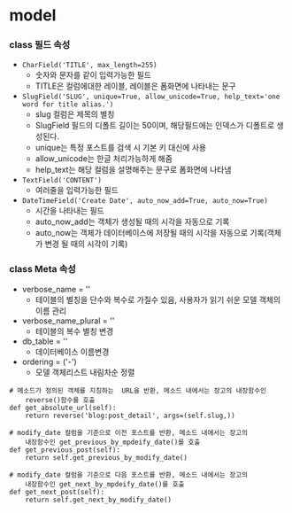 # model

### class 필드 속성
+ `CharField('TITLE', max_length=255)`
	+ 숫자와 문자를 같이 입력가능한 필드
	+ TITLE은 컬럼에대한 레이블, 레이블은 폼화면에 나타내는 문구
+ `SlugField('SLUG', unique=True, allow_unicode=True, help_text='one word for title alias.')`
	+ slug 컬럼은 제목의 별칭
	+ SlugField 필드의 디폴트 길이는 50이며, 해당필드에는 인덱스가 디폴트로 생성된다.
	+ unique는 특정 포스트를 검색 시 기본 키 대신에 사용
	+ allow_unicode는 한글 처리가능하게 해줌
	+ help_text는 해당 컬럼을 설명해주는 문구로 폼화면에 나타냄
+ `TextField('CONTENT')`
	+ 여러줄을 입력가능한 필드
+ `DateTimeField('Create Date', auto_now_add=True, auto_now=True)`
	+ 시간을 나타내는 필드
	+ auto_now_add는 객체가 생성될 때의 시각을 자동으로 기록
	+ auto_now는 객체가 데이터베이스에 저장될 때의 시각을 자동으로 기록(객체가 변경 될 때의 시각이 기록)



### class Meta 속성
+ verbose_name = ''
	+	테이블의 별칭을 단수와 복수로 가질수 있음, 사용자가 읽기 쉬운 모델 객체의 이름 관리
+ verbose_name_plural = ''
	+	테이블의 복수 별칭 변경
+ db_table = ''
	+	데이터베이스 이름변경
+ ordering = ('-')
	+	모델 객체리스트 내림차순 정렬

	
```
# 메소드가 정의된 객체를 지칭하는  URL을 반환, 메소드 내에서는 장고의 내장함수인
	reverse()함수를 호출
def get_absolute_url(self):
	return reverse('blog:post_detail', args=(self.slug,))

# modify_date 컬럼을 기준으로 이전 포스트를 반환, 메소드 내에서는 장고의
	내장함수인 get_previous_by_mpdeify_date()를 호출
def get_previous_post(self):
    return self.get_previous_by_modify_date()

# modify_date 컬럼을 기준으로 다음 포스트를 반환, 메소드 내에서는 장고의
	내장함수인 get_next_by_mpdeify_date()를 호출
def get_next_post(self):
    return self.get_next_by_modify_date()	
```